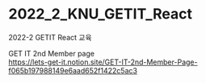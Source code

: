 # 2022_2_KNU_GETIT_React
2022-2 GETIT React 교육

GET IT 2nd Member page
<br> https://lets-get-it.notion.site/GET-IT-2nd-Member-Page-f065b197988149e6aad652f1422c5ac3
